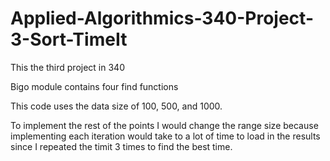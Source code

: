 # Applied-Algorithmics-340-Project-3-Sort-TimeIt

This the third project in 340

Bigo module contains four find functions

This code uses the data size of 100, 500, and 1000.

To implement the rest of the points I would change the range size because implementing each iteration would take to a lot of time to load in the results since I repeated the timit 3 times to find the best time.
